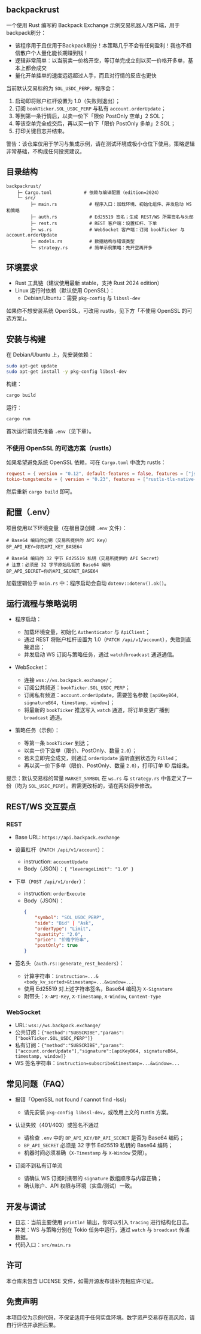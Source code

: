 ## backpackrust

一个使用 Rust 编写的 Backpack Exchange 示例交易机器人/客户端，用于backpack刷分：
- 该程序用于且仅用于Backpack刷分！本策略几乎不会有任何盈利！我也不相信散户个人量化能长期赚到钱！
- 逻辑非常简单：以当前卖一价格开空，等订单完成立刻以买一价格开多单，基本上都会成交
- 量化开单挂单的速度远远超过人手，而且对行情的反应也更快

当前默认交易标的为 `SOL_USDC_PERP`，程序会：
1) 启动即将账户杠杆设置为 1.0（失败则退出）；
2) 订阅 `bookTicker.SOL_USDC_PERP` 与私有 `account.orderUpdate`；
3) 等到第一条行情后，以卖一价下「限价 PostOnly 空单」2 SOL；
4) 等该空单完全成交后，再以买一价下「限价 PostOnly 多单」2 SOL；
5) 打印关键日志并结束。

警告：该仓库仅用于学习与集成示例，请在测试环境或极小仓位下使用。策略逻辑非常基础，不构成任何投资建议。

## 目录结构

```
backpackrust/
	├─ Cargo.toml            # 依赖与编译配置（edition=2024）
	└─ src/
		 ├─ main.rs            # 程序入口：加载环境、初始化组件、并发启动 WS 和策略
		 ├─ auth.rs            # Ed25519 签名；生成 REST/WS 所需签名与头部
		 ├─ rest.rs            # REST 客户端：设置杠杆、下单
		 ├─ ws.rs              # WebSocket 客户端：订阅 bookTicker 与 account.orderUpdate
		 ├─ models.rs          # 数据结构与错误类型
		 └─ strategy.rs        # 简单示例策略：先开空再开多
```

## 环境要求

- Rust 工具链（建议使用最新 stable，支持 Rust 2024 edition）
- Linux 运行时依赖（默认使用 OpenSSL）：
	- Debian/Ubuntu：需要 `pkg-config` 与 `libssl-dev`

如果你不想安装系统 OpenSSL，可改用 rustls，见下方「不使用 OpenSSL 的可选方案」。

## 安装与构建

在 Debian/Ubuntu 上，先安装依赖：

```bash
sudo apt-get update
sudo apt-get install -y pkg-config libssl-dev
```

构建：

```bash
cargo build
```

运行：

```bash
cargo run
```

首次运行前请先准备 `.env`（见下章）。

### 不使用 OpenSSL 的可选方案（rustls）

如果希望避免系统 OpenSSL 依赖，可在 `Cargo.toml` 中改为 rustls：

```toml
reqwest = { version = "0.12", default-features = false, features = ["json", "rustls-tls"] }
tokio-tungstenite = { version = "0.23", features = ["rustls-tls-native-roots"] }
```

然后重新 `cargo build` 即可。

## 配置（.env）

项目使用以下环境变量（在根目录创建 `.env` 文件）：

```dotenv
# Base64 编码的公钥（交易所提供的 API Key）
BP_API_KEY=你的API_KEY_BASE64

# Base64 编码的 32 字节 Ed25519 私钥（交易所提供的 API Secret）
# 注意：必须是 32 字节原始私钥的 Base64 编码
BP_API_SECRET=你的API_SECRET_BASE64
```

加载逻辑位于 `main.rs` 中：程序启动会自动 `dotenv::dotenv().ok()`。

## 运行流程与策略说明

- 程序启动：
	- 加载环境变量，初始化 `Authenticator` 与 `ApiClient`；
	- 通过 REST 将账户杠杆设置为 1.0（`PATCH /api/v1/account`），失败则直接退出；
	- 并发启动 WS 订阅与策略任务，通过 `watch`/`broadcast` 通道通信。

- WebSocket：
	- 连接 `wss://ws.backpack.exchange/`；
	- 订阅公共频道：`bookTicker.SOL_USDC_PERP`；
	- 订阅私有频道：`account.orderUpdate`，需要签名参数 `[apiKeyB64, signatureB64, timestamp, window]`；
	- 将最新的 `bookTicker` 推送写入 `watch` 通道，将订单变更广播到 `broadcast` 通道。

- 策略任务（示例）：
	- 等第一条 `bookTicker` 到达；
	- 以卖一价下空单（限价、PostOnly、数量 `2.0`）；
	- 若未立即完全成交，则通过 `orderUpdate` 监听直到状态为 `Filled`；
	- 再以买一价下多单（限价、PostOnly、数量 `2.0`），打印订单 ID 后结束。

提示：默认交易标的常量 `MARKET_SYMBOL` 在 `ws.rs` 与 `strategy.rs` 中各定义了一份（均为 `SOL_USDC_PERP`）。若需更改标的，请在两处同步修改。

## REST/WS 交互要点

### REST

- Base URL: `https://api.backpack.exchange`
- 设置杠杆（`PATCH /api/v1/account`）：
	- instruction: `accountUpdate`
	- Body（JSON）：`{ "leverageLimit": "1.0" }`

- 下单（`POST /api/v1/order`）：
	- instruction: `orderExecute`
	- Body（JSON）：
		```json
		{
			"symbol": "SOL_USDC_PERP",
			"side": "Bid" | "Ask",
			"orderType": "Limit",
			"quantity": "2.0",
			"price": "价格字符串",
			"postOnly": true
		}
		```

- 签名头（`auth.rs::generate_rest_headers`）：
	- 计算字符串：`instruction=...&<body_kv_sorted>&timestamp=...&window=...`
	- 使用 Ed25519 对上述字符串签名，Base64 编码为 `X-Signature`
	- 附带头：`X-API-Key`, `X-Timestamp`, `X-Window`, `Content-Type`

### WebSocket

- URL: `wss://ws.backpack.exchange/`
- 公共订阅：`{"method":"SUBSCRIBE","params":["bookTicker.SOL_USDC_PERP"]}`
- 私有订阅：`{"method":"SUBSCRIBE","params":["account.orderUpdate"],"signature":[apiKeyB64, signatureB64, timestamp, window]}`
- WS 签名字符串：`instruction=subscribe&timestamp=...&window=...`

## 常见问题（FAQ）

- 报错「OpenSSL not found / cannot find -lssl」
	- 请先安装 `pkg-config libssl-dev`，或改用上文的 rustls 方案。

- 认证失败（401/403）或签名不通过
	- 请检查 `.env` 中的 `BP_API_KEY/BP_API_SECRET` 是否为 Base64 编码；
	- `BP_API_SECRET` 必须是 32 字节 Ed25519 私钥的 Base64 编码；
	- 机器时间必须准确（`X-Timestamp` 与 `X-Window` 受限）。

- 订阅不到私有订单流
	- 请确认 WS 订阅时携带的 `signature` 数组顺序与内容正确；
	- 确认账户、API 权限与环境（实盘/测试）一致。

## 开发与调试

- 日志：当前主要使用 `println!` 输出，你可以引入 `tracing` 进行结构化日志。
- 并发：WS 与策略分别在 Tokio 任务中运行，通过 `watch` 与 `broadcast` 传递数据。
- 代码入口：`src/main.rs`

## 许可

本仓库未包含 LICENSE 文件，如需开源发布请补充相应许可证。

## 免责声明

本项目仅为示例代码，不保证适用于任何实盘环境。数字资产交易存在高风险，请自行评估并承担后果。

